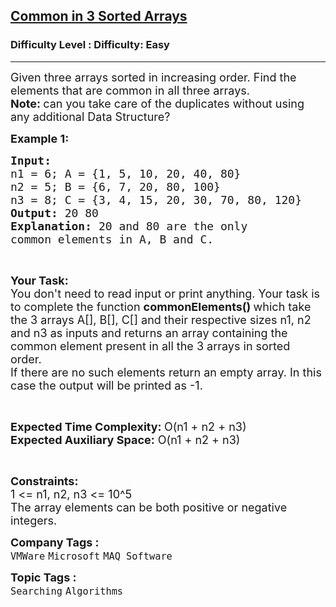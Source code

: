 <h2><a href="https://www.geeksforgeeks.org/problems/common-elements1132/1">Common in 3 Sorted Arrays</a></h2><h3>Difficulty Level : Difficulty: Easy</h3><hr><div class="problems_problem_content__Xm_eO"><p><span style="font-size: 18px;">Given three arrays sorted in increasing order. Find the elements that are common in all three arrays.<br><strong>Note:&nbsp;</strong></span><span style="font-size: 18px;">can you take care of the duplicates without using any additional Data Structure?</span></p>
<p><strong><span style="font-size: 18px;">Example 1:</span></strong></p>
<pre><span style="font-size: 18px;"><strong>Input:
</strong>n1 = 6; A = {1, 5, 10, 20, 40, 80}
n2 = 5; B = {6, 7, 20, 80, 100}
n3 = 8; C = {3, 4, 15, 20, 30, 70, 80, 120}
<strong>Output:</strong> 20 80
<strong>Explanation:</strong> 20 and 80 are the only
common elements in A, B and C.</span></pre>
<p>&nbsp;</p>
<p><span style="font-size: 18px;"><strong>Your Task: &nbsp;</strong><br>You don't need to read input or print anything. Your task is to complete the function <strong>commonElements() </strong>which take the 3 arrays A[], B[], C[] and their respective sizes n1, n2 and n3 as inputs and returns an array containing the common element present in all the 3 arrays in sorted order.&nbsp;<br>If there are no such elements return an empty array. In this case the output will be printed as -1.</span></p>
<p>&nbsp;</p>
<p><span style="font-size: 18px;"><strong>Expected Time Complexity: </strong>O(n1 + n2 + n3)<br><strong>Expected Auxiliary Space:</strong> O(n1 + n2 + n3)</span></p>
<p>&nbsp;</p>
<p><span style="font-size: 18px;"><strong>Constraints:</strong><br>1 &lt;= n1, n2, n3 &lt;= 10^5<br>The array elements can be both positive or negative integers. </span></p></div><p><span style=font-size:18px><strong>Company Tags : </strong><br><code>VMWare</code>&nbsp;<code>Microsoft</code>&nbsp;<code>MAQ Software</code>&nbsp;<br><p><span style=font-size:18px><strong>Topic Tags : </strong><br><code>Searching</code>&nbsp;<code>Algorithms</code>&nbsp;